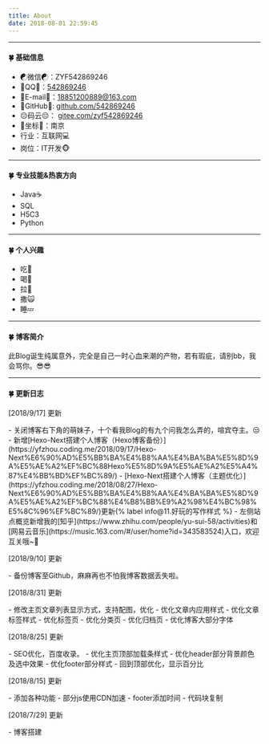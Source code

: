 ```yaml
---
title: About
date: 2018-08-01 22:59:45
---
```

<hr>
<h4 id="🍀-基础信息"><a href="#🍀-基础信息" class="headerlink" title="🍀 基础信息"></a>🍀 基础信息</h4>

- ☯微信☯：ZYF542869246
- 🐧QQ🐧：<a href="tencent://AddContact/?fromId=45&fromSubId=1&subcmd=all&uin=542869246&website=www.oicqzone.com">542869246</a>
- 📧E-mail📧：18851200889@163.com
- 😤GitHub😤: [github.com/542869246](http://github.com/542869246 "github.com/542869246")
- 😔码云😔： [gitee.com/zyf542869246](https://gitee.com/zyf542869246 "gitee.com/zyf542869246")
- 🚀坐标🚀：南京
- 行业：互联网💻
- 岗位：IT开发🐵

<hr>
<h4 id="🍀-专业技能-amp-热衷方向"><a href="#🍀-专业技能-amp-热衷方向" class="headerlink" title="🍀 专业技能&amp;热衷方向"></a>🍀 专业技能&amp;热衷方向</h4>

- Java☕
- SQL
- H5C3
- Python

<hr>
<h4 id="🍀-个人兴趣"><a href="#🍀-个人兴趣" class="headerlink" title="🍀 个人兴趣"></a>🍀 个人兴趣</h4>

- 吃🍗
- 喝🍹
- 拉💩
- 撒🙀
- 睡💤

<hr>
<h4 id="🍀-博客简介"><a href="#🍀-博客简介" class="headerlink" title="🍀 博客简介"></a>🍀 博客简介</h4>

<a>此Blog诞生纯属意外，完全是自己一时心血来潮的产物，若有瑕疵，请别bb，我会骂你。</a>😎😎

<hr>
<h4 id="🍀-更新日志"><a href="#🍀-更新日志" class="headerlink" title="🍀 更新日志"></a>🍀 更新日志</h4>

<div class="note success"><p>[2018/9/17] 更新</p></div>
- 关闭博客右下角的萌妹子，十个看我Blog的有九个问我怎么弄的，喧宾夺主。😒
- 新增[Hexo-Next搭建个人博客（Hexo博客备份）](https://yfzhou.coding.me/2018/09/17/Hexo-Next%E6%90%AD%E5%BB%BA%E4%B8%AA%E4%BA%BA%E5%8D%9A%E5%AE%A2%EF%BC%88Hexo%E5%8D%9A%E5%AE%A2%E5%A4%87%E4%BB%BD%EF%BC%89/)
- [Hexo-Next搭建个人博客（主题优化）](https://yfzhou.coding.me/2018/08/27/Hexo-Next%E6%90%AD%E5%BB%BA%E4%B8%AA%E4%BA%BA%E5%8D%9A%E5%AE%A2%EF%BC%88%E4%B8%BB%E9%A2%98%E4%BC%98%E5%8C%96%EF%BC%89/)更新{% label info@11.好玩的写作样式 %}
- 左侧站点概览新增我的[知乎](https://www.zhihu.com/people/yu-sui-58/activities)和[网易云音乐](https://music.163.com/#/user/home?id=343583524)入口，欢迎互关哦~😤

<div class="note success"><p>[2018/9/10] 更新</p></div>
- 备份博客至Github，麻麻再也不怕我博客数据丢失啦。

<div class="note success"><p>[2018/8/31] 更新</p></div>
- 修改主页文章列表显示方式，支持配图，优化
- 优化文章内应用样式
- 优化文章标签样式
- 优化标签页
- 优化分类页
- 优化归档页
- 优化博客大部分字体

<div class="note success"><p>[2018/8/25] 更新</p></div>
- SEO优化，百度收录。
- 优化主页顶部加载条样式
- 优化header部分背景颜色及选中效果
- 优化footer部分样式
- 回到顶部优化，显示百分比

<div class="note success"><p>[2018/8/15] 更新</p></div>
- 添加各种功能
- 部分js使用CDN加速
- footer添加时间
- 代码块复制

<div class="note success"><p>[2018/7/29] 更新</p></div>
- 博客搭建


